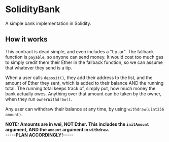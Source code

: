 # SolidityBank
A simple bank implementation in Solidity.

## How it works
This contract is dead simple, and even includes a "tip jar".  The fallback function is `payable`, so anyone can send money.  It would cost too much gas to simply credit them their Ether in the fallback function, so we can assume that whatever they send is a tip.  

When a user calls `deposit()`, they add their address to the list, and the amount of Ether they sent, which is added to their balance AND the running total.  The running total keeps track of, simply put, how much money the bank actually owes.  Anything over that amount can be taken by the owner, when they run `ownerWithdraw()`.  

Any user can withdraw their balance at any time, by using `withdraw(uint256 amount)`.  

**NOTE: Amounts are in wei, NOT Ether.  This includes the `initAmount` argument, AND the `amount` argument in `withdraw`.  
-----PLAN ACCORDINGLY!-----**
